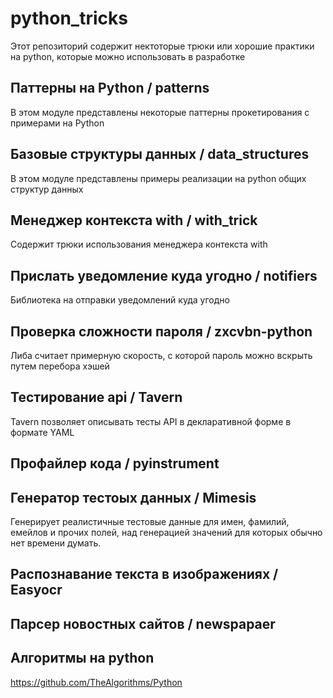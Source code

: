 # python_tricks
Этот репозиторий содержит нектоторые трюки или хорошие практики на python, которые можно использовать в разработке


## Паттерны на Python / patterns
В этом модуле представлены некоторые паттерны прокетирования с примерами на Python

## Базовые структуры данных / data_structures
В этом модуле представлены примеры реализации на python общих структур данных

## Менеджер контекста with / with_trick
Содержит трюки использования менеджера контекста with

## Прислать уведомление куда угодно / notifiers
Библиотека на отправки уведомлений куда угодно

## Проверка сложности пароля / zxcvbn-python
Либа считает примерную скорость, с которой пароль можно вскрыть путем перебора хэшей

## Тестирование api / Tavern
Tavern позволяет описывать тесты API в декларативной форме в формате YAML

## Профайлер кода / pyinstrument

## Генератор тестоых данных / Mimesis
Генерирует реалистичные тестовые данные для имен, фамилий, емейлов и прочих полей, над генерацией значений для 
которых обычно нет времени думать.

## Распознавание текста в изображениях / Easyocr

## Парсер новостных сайтов / newspapaer

## Алгоритмы на python
https://github.com/TheAlgorithms/Python

